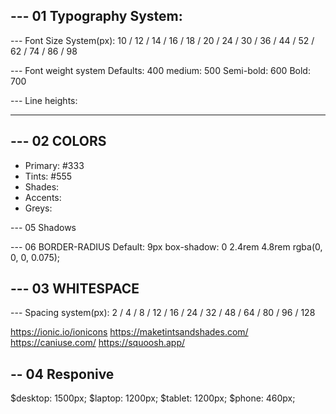 ## --- 01 Typography System:

--- Font Size System(px):
10 / 12 / 14 / 16 / 18 / 20 / 24 / 30 / 36 / 44 / 52 / 62 / 74 / 86 / 98

--- Font weight system
Defaults: 400
medium: 500
Semi-bold: 600
Bold: 700

--- Line heights:

---

## --- 02 COLORS

- Primary: #333
- Tints: #555
- Shades:
- Accents:
- Greys:

--- 05 Shadows

--- 06 BORDER-RADIUS
Default: 9px
box-shadow: 0 2.4rem 4.8rem rgba(0, 0, 0, 0.075);

## --- 03 WHITESPACE

--- Spacing system(px):
2 / 4 / 8 / 12 / 16 / 24 / 32 / 48 / 64 / 80 / 96 / 128

https://ionic.io/ionicons
https://maketintsandshades.com/
https://caniuse.com/
https://squoosh.app/

## -- 04 Responive

$desktop: 1500px;
$laptop: 1200px;
$tablet: 1200px;
$phone: 460px;
